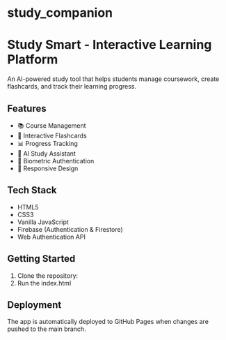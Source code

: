 # study_companion

# Study Smart - Interactive Learning Platform

An AI-powered study tool that helps students manage coursework, create flashcards, and track their learning progress.

## Features

- 📚 Course Management
- 🎴 Interactive Flashcards
- 📊 Progress Tracking
- 🤖 AI Study Assistant
- 🔐 Biometric Authentication
- 📱 Responsive Design

## Tech Stack

- HTML5
- CSS3
- Vanilla JavaScript
- Firebase (Authentication & Firestore)
- Web Authentication API


## Getting Started

1. Clone the repository:
2. Run the index.html





## Deployment

The app is automatically deployed to GitHub Pages when changes are pushed to the main branch.

